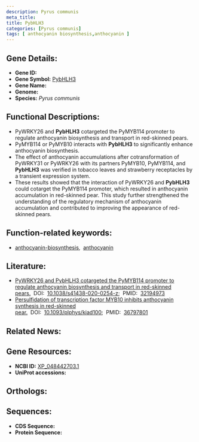 ```yaml
---
description: Pyrus communis
meta_title:
title: PybHLH3
categories: [Pyrus communis]
tags: [ anthocyanin biosynthesis,anthocyanin ]
---
```


## Gene Details:
- **Gene ID:** []()
- **Gene Symbol:** <u>PybHLH3</u>
- **Gene Name:** 
- **Genome:** []()
- **Species:** *Pyrus communis*

## Functional Descriptions:
   - PyWRKY26 and **PybHLH3** cotargeted the PyMYB114 promoter to regulate anthocyanin biosynthesis and transport in red-skinned pears.
   - PyMYB114 or PyMYB10 interacts with **PybHLH3** to significantly enhance anthocyanin biosynthesis.
   - The effect of anthocyanin accumulations after cotransformation of PyWRKY31 or PyWRKY26 with its partners PyMYB10, PyMYB114, and **PybHLH3** was verified in tobacco leaves and strawberry receptacles by a transient expression system.
   - These results showed that the interaction of PyWRKY26 and **PybHLH3** could cotarget the PyMYB114 promoter, which resulted in anthocyanin accumulation in red-skinned pear. This study further strengthened the understanding of the regulatory mechanism of anthocyanin accumulation and contributed to improving the appearance of red-skinned pears.

## Function-related keywords:
   - [anthocyanin-biosynthesis](/tags/anthocyanin-biosynthesis/),&nbsp;&nbsp;[anthocyanin](/tags/anthocyanin/)

## Literature:
   - [PyWRKY26 and PybHLH3 cotargeted the PyMYB114 promoter to regulate anthocyanin biosynthesis and transport in red-skinned pears.](https://doi.org/10.1038/s41438-020-0254-z)&nbsp;&nbsp;DOI:&nbsp;&nbsp;[10.1038/s41438-020-0254-z](https://doi.org/10.1038/s41438-020-0254-z);&nbsp;&nbsp;PMID:&nbsp;&nbsp;[32194973](https://pubmed.ncbi.nlm.nih.gov/32194973/)
   - [Persulfidation of transcription factor MYB10 inhibits anthocyanin synthesis in red-skinned pear.](https://doi.org/10.1093/plphys/kiad100)&nbsp;&nbsp;DOI:&nbsp;&nbsp;[10.1093/plphys/kiad100](https://doi.org/10.1093/plphys/kiad100);&nbsp;&nbsp;PMID:&nbsp;&nbsp;[36797801](https://pubmed.ncbi.nlm.nih.gov/36797801/)

## Related News:

## Gene Resources:
- **NCBI ID:**  [XP_048442703.1](https://www.ncbi.nlm.nih.gov/gene/?term=XP_048442703.1)
- **UniProt accessions:**  [](https://www.uniprot.org/uniprotkb//entry)

## Orthologs:

## Sequences:
- **CDS Sequence:**
- **Protein Sequence:**
